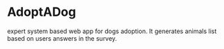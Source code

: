 # AdoptADog
expert system based web app for dogs adoption. It generates animals list based on users answers in the survey.
